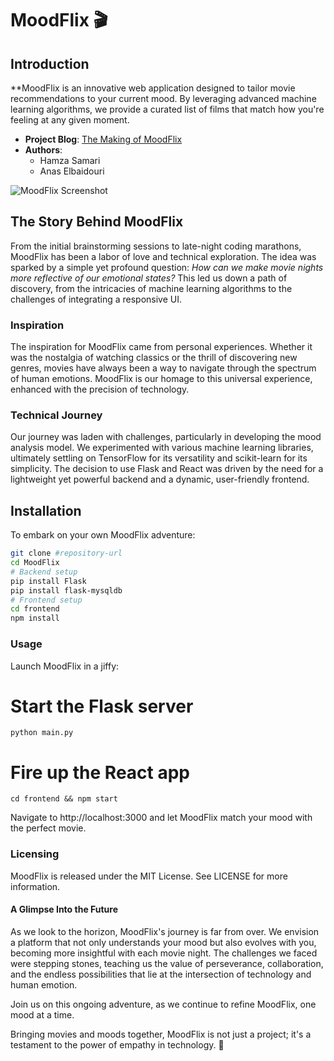 # MoodFlix 🎬

## Introduction

**MoodFlix is an innovative web application designed to tailor movie recommendations to your current mood. By leveraging advanced machine learning algorithms, we provide a curated list of films that match how you're feeling at any given moment.

- **Project Blog**: [The Making of MoodFlix](https://www.linkedin.com/posts/activity-7176406537324658688-HCFl?utm_source=share&utm_medium=member_desktop)
- **Authors**: 
  - Hamza Samari 
  - Anas Elbaidouri

![MoodFlix Screenshot](https://i.ibb.co/zFLFtBN/95c1ab3a-12f4-46bd-aeb9-83c0ef69e400.webp)

## The Story Behind MoodFlix

From the initial brainstorming sessions to late-night coding marathons, MoodFlix has been a labor of love and technical exploration. The idea was sparked by a simple yet profound question: *How can we make movie nights more reflective of our emotional states?* This led us down a path of discovery, from the intricacies of machine learning algorithms to the challenges of integrating a responsive UI.

### Inspiration

The inspiration for MoodFlix came from personal experiences. Whether it was the nostalgia of watching classics or the thrill of discovering new genres, movies have always been a way to navigate through the spectrum of human emotions. MoodFlix is our homage to this universal experience, enhanced with the precision of technology.

### Technical Journey

Our journey was laden with challenges, particularly in developing the mood analysis model. We experimented with various machine learning libraries, ultimately settling on TensorFlow for its versatility and scikit-learn for its simplicity. The decision to use Flask and React was driven by the need for a lightweight yet powerful backend and a dynamic, user-friendly frontend.

## Installation

To embark on your own MoodFlix adventure:

```bash
git clone #repository-url
cd MoodFlix
# Backend setup
pip install Flask
pip install flask-mysqldb
# Frontend setup
cd frontend
npm install
```
### Usage

Launch MoodFlix in a jiffy:
# Start the Flask server
```python main.py```
# Fire up the React app
```cd frontend && npm start```

Navigate to http://localhost:3000 and let MoodFlix match your mood with the perfect movie.

### Licensing
MoodFlix is released under the MIT License. See LICENSE for more information.

#### A Glimpse Into the Future
As we look to the horizon, MoodFlix's journey is far from over. We envision a platform that not only understands your mood but also evolves with you, becoming more insightful with each movie night. The challenges we faced were stepping stones, teaching us the value of perseverance, collaboration, and the endless possibilities that lie at the intersection of technology and human emotion.

Join us on this ongoing adventure, as we continue to refine MoodFlix, one mood at a time.

Bringing movies and moods together, MoodFlix is not just a project; it's a testament to the power of empathy in technology. 🌟



